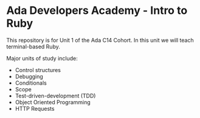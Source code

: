 # Ada Developers Academy - Intro to Ruby

This repository is for Unit 1 of the Ada C14 Cohort.  In this unit we will teach terminal-based Ruby.

Major units of study include:


* Control structures
* Debugging
* Conditionals
* Scope
* Test-driven-development (TDD)
* Object Oriented Programming
* HTTP Requests

